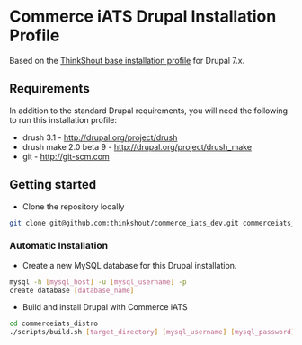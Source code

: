 # Commerce iATS Drupal Installation Profile

Based on the [ThinkShout base installation profile](https://github.com/thinkshout/ts_build) for Drupal 7.x.

## Requirements
In addition to the standard Drupal requirements, you will need the following to run this installation profile:

* drush 3.1 - http://drupal.org/project/drush
* drush make 2.0 beta 9 - http://drupal.org/project/drush_make
* git - http://git-scm.com

## Getting started

* Clone the repository locally
```bash
git clone git@github.com:thinkshout/commerce_iats_dev.git commerceiats_distro
```

### Automatic Installation

* Create a new MySQL database for this Drupal installation.
```bash
mysql -h [mysql_host] -u [mysql_username] -p
create database [database_name]
```

* Build and install Drupal with Commerce iATS
```bash
cd commerceiats_distro
./scripts/build.sh [target_directory] [mysql_username] [mysql_password] [database_name]
```
